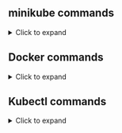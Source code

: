 ## minikube commands
<details>
  <summary>Click to expand</summary>

  ```minikube
  minikube start
  minikube docker-env
  minikube docker-env | Invoke-Expression

  minikube service flask-service
  ```
</details>

## Docker commands
<details>
  <summary>Click to expand</summary>

  ```docker
docker build -t flask_app .
docker run -p 5000:5000 flask_app
  ```
</details>

## Kubectl commands
<details>
  <summary>Click to expand</summary>

  ```kubernetes
  Kubectl create -f .\overlays\pods.yaml
  Kubectl create -f .\overlays\deploymnet.yaml
  ```
</details>


